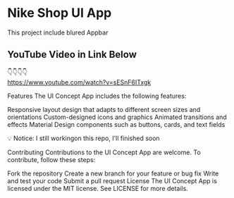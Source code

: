 # Nike Shop UI App

This project include blured Appbar

## YouTube Video in Link Below

👇👇👇👇 </br>
https://www.youtube.com/watch?v=sESnF6ITxgk

Features
The UI Concept App includes the following features:

Responsive layout design that adapts to different screen sizes and orientations
Custom-designed icons and graphics
Animated transitions and effects
Material Design components such as buttons, cards, and text fields

💡 Notice: I still workingon this repo, I'll finished soon

Contributing
Contributions to the UI Concept App are welcome. To contribute, follow these steps:

Fork the repository
Create a new branch for your feature or bug fix
Write and test your code
Submit a pull request
License
The UI Concept App is licensed under the MIT license. See LICENSE for more details.
